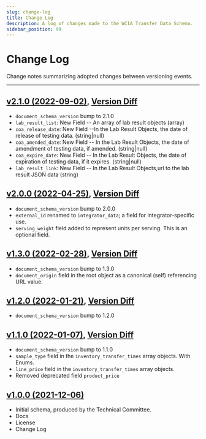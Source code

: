 ```yaml
---
slug: change-log
title: Change Log
description: A log of changes made to the WCIA Transfer Data Schema.
sidebar_position: 99
---
```


# Change Log
Change notes summarizing adopted changes between versioning events.

---

## [v2.1.0 (2022-09-02)](https://github.com/conflabs/wcia-transfer-data-schema/tree/v2.1.0), [Version Diff](https://github.com/conflabs/wcia-transfer-data-schema/compare/v2.0.0...v2.1.0)
- `document_schema_version` bump to 2.1.0
- `lab_result_list`: New Field -- An array of lab result objects (array)
- `coa_release_date`: New Field --In the Lab Result Objects, the date of release of testing data. (string|null)
- `coa_amended_date`: New Field -- In the Lab Result Objects, the date of amendment of testing data, if amended. (string|null)
- `coa_expire_date`: New Field -- In the Lab Result Objects, the date of expiration of testing data, if it expires. (string|null)
- `lab_result_link`: New Field -- In the Lab Result Objects,url to the lab result JSON data (string)

## [v2.0.0 (2022-04-25)](https://github.com/conflabs/wcia-transfer-data-schema/tree/v2.0.0), [Version Diff](https://github.com/conflabs/wcia-transfer-data-schema/compare/v1.3.0...v2.0.0)
- `document_schema_version` bump to 2.0.0
- `external_id` renamed to `integrator_data`; a field for integrator-specific use.
- `serving_weight` field added to represent units per serving. This is an optional field.

## [v1.3.0 (2022-02-28)](https://github.com/conflabs/wcia-transfer-data-schema/tree/v1.3.0), [Version Diff](https://github.com/conflabs/wcia-transfer-data-schema/compare/v1.2.0...v1.3.0)
- `document_schema_version` bump to 1.3.0
- `document_origin` field in the root object as a canonical (self) referencing URL value.

## [v1.2.0 (2022-01-21)](https://github.com/conflabs/wcia-transfer-data-schema/tree/v1.2.0), [Version Diff](https://github.com/conflabs/wcia-transfer-data-schema/compare/v1.1.0...v1.2.0)
- `document_schema_version` bump to 1.2.0

## [v1.1.0 (2022-01-07)](https://github.com/conflabs/wcia-transfer-data-schema/tree/v1.1.0), [Version Diff](https://github.com/conflabs/wcia-transfer-data-schema/compare/v1.0.0...v1.1.0)
- `document_schema_version` bump to 1.1.0
- `sample_type` field in the `inventory_transfer_times` array objects. With Enums.
- `line_price` field  in the `inventory_transfer_times` array objects.
- Removed deprecated field `product_price`

## [v1.0.0 (2021-12-06)](https://github.com/conflabs/wcia-transfer-data-schema/tree/v1.0.0)
- Initial schema, produced by the Technical Committee.
- Docs
- License
- Change Log
